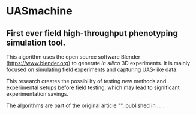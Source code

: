 # UASmachine
## First ever field high-throughput phenotyping simulation tool.

This algorithm uses the open source software Blender (https://www.blender.org) to generate <i>in silico</i> 3D experiments. It is mainly focused on simulating field experiments and capturing UAS-like data.

This research creates the possibility of testing new methods and experimental setups before field testing, which may lead to significant experimentation savings.

The algorithms are part of the original article "", published in ... .
